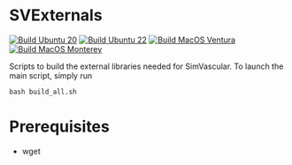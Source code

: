# SVExternals

[![Build Ubuntu 20](https://github.com/lucapegolotti/SVExternals/actions/workflows/build_linux_ubuntu20.yml/badge.svg)](https://github.com/lucapegolotti/SVExternals/actions/workflows/build_linux_ubuntu20.yml)
[![Build Ubuntu 22](https://github.com/lucapegolotti/SVExternals/actions/workflows/build_linux_ubuntu22.yml/badge.svg)](https://github.com/lucapegolotti/SVExternals/actions/workflows/build_linux_ubuntu22.yml)
[![Build MacOS Ventura](https://github.com/lucapegolotti/SVExternals/actions/workflows/build_macos13.yml/badge.svg)](https://github.com/lucapegolotti/SVExternals/actions/workflows/build_macos13.yml)
[![Build MacOS Monterey](https://github.com/lucapegolotti/SVExternals/actions/workflows/build_macos12.yml/badge.svg)](https://github.com/lucapegolotti/SVExternals/actions/workflows/build_macos12.yml)

Scripts to build the external libraries needed for SimVascular. To launch the main script, simply run

    bash build_all.sh
  
# Prerequisites
  - wget
